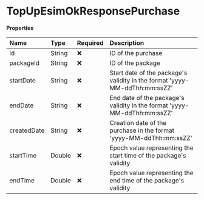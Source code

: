 # TopUpEsimOkResponsePurchase

**Properties**

| Name        | Type   | Required | Description                                                                |
| :---------- | :----- | :------- | :------------------------------------------------------------------------- |
| id          | String | ❌       | ID of the purchase                                                         |
| packageId   | String | ❌       | ID of the package                                                          |
| startDate   | String | ❌       | Start date of the package's validity in the format 'yyyy-MM-ddThh:mm:ssZZ' |
| endDate     | String | ❌       | End date of the package's validity in the format 'yyyy-MM-ddThh:mm:ssZZ'   |
| createdDate | String | ❌       | Creation date of the purchase in the format 'yyyy-MM-ddThh:mm:ssZZ'        |
| startTime   | Double | ❌       | Epoch value representing the start time of the package's validity          |
| endTime     | Double | ❌       | Epoch value representing the end time of the package's validity            |
